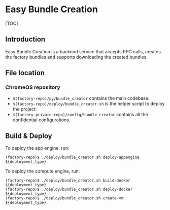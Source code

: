 # Easy Bundle Creation

[TOC]

## Introduction

Easy Bundle Creation is a backend service that accepts RPC calls, creates the
factory bundles and supports downloading the created bundles.

## File location

### ChromeOS repository

* `$(factory-repo)/py/bundle_creator` contains the main codebase.
* `$(factory-repo)/deploy/bundle_creator.sh` is the helper script to
  deploy the project.
* `$(factory-private-repo)/config/bundle_creator` contains all the
  confidential configurations.

## Build & Deploy

To deploy the app engine, run:

```
(factory-repo)$ ./deploy/bundle_creator.sh deploy-appengine ${deployment_type}
```

To deploy the compute engine, run:

```
(factory-repo)$ ./deploy/bundle_creator.sh build-docker ${deployment_type}
(factory-repo)$ ./deploy/bundle_creator.sh deploy-docker ${deployment_type}
(factory-repo)$ ./deploy/bundle_creator.sh create-vm ${deployment_type}
```
